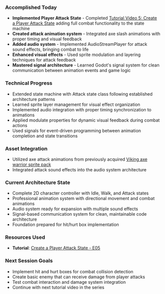 ### Accomplished Today
- **Implemented Player Attack State** - Completed [Tutorial Video 5: Create a Player Attack State](https://www.youtube.com/watch?v=bgSlXYs5dw4&list=PLfcCiyd_V9GH8M9xd_QKlyU8jryGcy3Xa&index=5) adding full combat functionality to the state machine
- **Created attack animation system** - Integrated axe slash animations with proper timing and visual feedback
- **Added audio system** - Implemented AudioStreamPlayer for attack sound effects, bringing combat to life
- **Enhanced visual effects** - Used sprite modulation and layering techniques for attack feedback
- **Mastered signal architecture** - Learned Godot's signal system for clean communication between animation events and game logic
### Technical Progress
- Extended state machine with Attack state class following established architecture patterns
- Learned sprite layer management for visual effect organization
- Implemented audio integration with proper timing synchronization to animations
- Applied modulate properties for dynamic visual feedback during combat actions
- Used signals for event-driven programming between animation completion and state transitions
### Asset Integration
- Utilized axe attack animations from previously acquired [Viking axe warrior sprite pack](https://sanctumpixel.itch.io/viking-axe-pixel-art-character)
- Integrated attack sound effects into the audio system architecture
### Current Architecture State
- Complete 2D character controller with Idle, Walk, and Attack states
- Professional animation system with directional movement and combat animations
- Audio system ready for expansion with multiple sound effects
- Signal-based communication system for clean, maintainable code architecture
- Foundation prepared for hit/hurt box implementation
### Resources Used
- **Tutorial**: [Create a Player Attack State - E05](https://www.youtube.com/watch?v=bgSlXYs5dw4&list=PLfcCiyd_V9GH8M9xd_QKlyU8jryGcy3Xa&index=5)
### Next Session Goals
- Implement hit and hurt boxes for combat collision detection
- Create basic enemy that can receive damage from player attacks
- Test combat interaction and damage system integration
- Continue with next tutorial video in the series